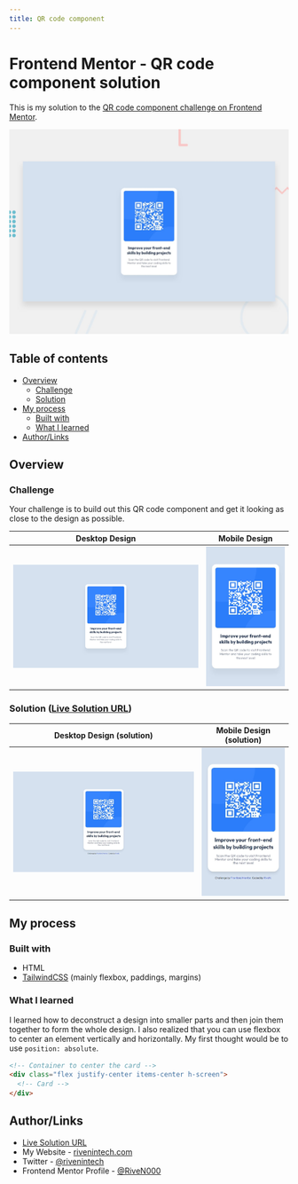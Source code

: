 ```yaml
---
title: QR code component
---
```


# Frontend Mentor - QR code component solution

This is my solution to the [QR code component challenge on Frontend Mentor](https://www.frontendmentor.io/challenges/qr-code-component-iux_sIO_H).

![Design preview for the QR code component](./assets/design/preview.jpg)

## Table of contents

- [Overview](#overview)
  - [Challenge](#challenge)
  - [Solution](#solution-live-solution-url)
- [My process](#my-process)
  - [Built with](#built-with)
  - [What I learned](#what-i-learned)
- [Author/Links](#authorlinks)

## Overview

### Challenge

Your challenge is to build out this QR code component and get it looking as close to the design as possible.

| Desktop Design | Mobile Design |
| --- | --- |
| ![desktop design](./assets/design/desktop-design.jpg) | ![mobile design](./assets/design/mobile-design.jpg) |

### Solution ([Live Solution URL](https://rivenintech.github.io/frontend-mentor-solutions/qr-code-component/))

| Desktop Design (solution) | Mobile Design (solution) |
| --- | --- |
| ![desktop design](./assets/design/desktop-solution.jpg) | ![mobile design](./assets/design/mobile-solution.jpg) |

## My process

### Built with

- HTML
- [TailwindCSS](https://tailwindcss.com/) (mainly flexbox, paddings, margins)

### What I learned

I learned how to deconstruct a design into smaller parts and then join them together to form the whole design. I also realized that you can use flexbox to center an element vertically and horizontally. My first thought would be to use `position: absolute`.

```html
<!-- Container to center the card -->
<div class="flex justify-center items-center h-screen">
  <!-- Card -->
</div>
```

## Author/Links

- [Live Solution URL](https://rivenintech.github.io/frontend-mentor-solutions/qr-code-component/)
- My Website - [rivenintech.com](https://rivenintech.com)
- Twitter - [@rivenintech](https://www.twitter.com/rivenintech)
- Frontend Mentor Profile - [@RiveN000](https://www.frontendmentor.io/profile/RiveN000)
